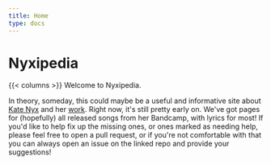 ```yaml
---
title: Home
type: docs
---
```


# Nyxipedia

{{< columns >}}
Welcome to Nyxipedia.

In theory, someday, this could maybe be a useful and informative site about [Kate Nyx](https://katenyx.com) and her [work](https://katenyx.bandcamp.com).  Right now, it's still pretty early on.  We've got pages for (hopefully) all released songs from her Bandcamp, with lyrics for most!  If you'd like to help fix up the missing ones, or ones marked as needing help, please feel free to open a pull request, or if you're not comfortable with that you can always open an issue on the linked repo and provide your suggestions!
